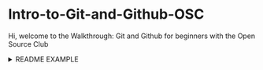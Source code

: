 # Intro-to-Git-and-Github-OSC
Hi, welcome to the Walkthrough: Git and Github for beginners with the Open Source Club

<details> 

<summary>README EXAMPLE</summary>

#### based on [Assignment 2: Making &amp; Breaking the Grid - Swiss Poster Design](https://github.com/themiscadiz/Assignment2)
----
<!-- Every README should start with an H1 -->
# Assignment 2: Making &amp; Breaking the Grid - Swiss Poster Design
<!-- A one sentence description of the project or assignment -->
In this project I go through the design process of redesigning a Swiss poster and converting it into a responsive website.

![image](https://github.com/themiscadiz/Assignment2/blob/master/Images%20from%20Documentation/giphy1.gif?raw=true)

<!-- It is good practice to add an about or summary -->
## About

For this assignment I used one of the examples provided in the assignment. I chose the poster above because of its clear grid design. That let me explore the attribute of flex on css and have a better understanding of how to manipulate it into a responsive design. I explored timeanimation for the first time
on css and some functions in javascript.

<!-- It is essential to describe how to set up your project -->
## Setup
To redesign a poster you can setup using: 


<!-- Any knowledge or tools you will need before hand -->
### Prerequisites

To make a good readme the following prerequisites are necessary:
1. A design software program - In this project I used [Figma](https://figma.com/)
2. A text editor - like [VS Code](https://code.visualstudio.com/)
3. Terminal or Command line.

<!-- any installation needs should be defined -->
### Installation

To use your terminal or command line to locally host your website (in case of Mac):
1. Open Terminal 
2. Type <code>cd</code> (don’t forget the space)
3. In Finder, navigate to the folder and  Drag and drop into the Terminal.
4. In Terminal, type: <code>browser-sync start --server -f -w</code>
5. Server should launch, and you should see the correct ip address to navigate to.
   Something like this: localhost:3000

**Notes: There a other ways to open a localhost. This is just my prefered method, because it automatically refreshes the website.**

<!-- Write instructions on how to start working on your project -->
### Develop

To develop this project, you can:
1. Sketch and Design website
2. Develop code into your code editor
3. Follow progress in your localhost

**Note: Instead of a code editor, you can use [Glitch](https://glitch.com) to keep track of your code in real-time.

<!-- Notes about the deployment -->
### Deployment

For a project in progress it is possible to host it on [Glitch](https://glitch.com)
## Built with

* [VS Code](https://code.visualstudio.com/)
* [Glitch](https://glitch.com)
* [Github](https://github.com)

## Authors

* [Themis Garcia](https://github.com/themiscadiz) -- NYU ITP student

<!--## Code of Conduct

<!--Please read the [CODE OF CONDUCT](https://www.mozilla.org/en-US/about/governance/policies/participation/) 

<!--## License

<!--This is README template is licensed according to [Attribution 4.0 International (CC BY 4.0) ](https://creativecommons.org/licenses/by/4.0/)

<!-- thank and reference all the things that made your project happen -->
<!--## Acknowledgements

<!--* [Creative Commons](https://creativecommons.org/licenses/by/4.0/) for their licensing documentation
<!--* [Openmoji project](https://www.openmoji.org/library/#search=notebook&emoji=1F4D4) for their glyphs
<!--* [PurpleBooth's Readme Template](https://gist.github.com/PurpleBooth/109311bb0361f32d87a2)

***
***
***

<!-- For your assignments you might consider  -->
# Notes & Process
For this assignment I decided to use one of the designs suggested in the assignment post.

![image](https://github.com/themiscadiz/Assignment2/blob/master/Images%20from%20Documentation/1.png?raw=true)

The clear hierarchy and grid, helps me to understand layout organization better. For the redesign exercise, I started from creating a Style Guide of the swiss poster:

**Website about New York**
In the theme of New York, I decided to work with Loisaida. It was the way newyoricans called the Lower East Side. This neighborhood has a rich history of social activism for the newyorican community, specially in the 60's, 70's and 80's. This  website remembers their participants and its contrubution.

**Style guide of Swiss Poster**

![image](https://github.com/themiscadiz/Assignment2/blob/master/Images%20from%20Documentation/4.png?raw=true)

Although I tried to find the font used in this poster, I wasn't able to find a precise answer. The shape of the **G** didn't match with any swiss type style that I found. The closest fonts are Helvetiva and Univers. However this small dive into typograghy gives me an idea about swiss styles.

![image](https://github.com/themiscadiz/Assignment2/blob/master/Images%20from%20Documentation/2.png?raw=true)

<!-- How you built this project - Include images, gifs, and notes here -->
## Process & Documentation

**Sketching**
Sketch helps me to rapidly get the layout of the poster and how approach the redesign for a website.
![image](https://github.com/themiscadiz/Assignment2/blob/master/Images%20from%20Documentation/17.png?raw=true)

**Wireframes**  
This step helped me to start from the style guide of the poster to a make grid decision about the new redesign. For the wireframe and other design decisions I used Figma. Altough was the first time using this software, it was friendly to understand and follow.

![image](https://github.com/themiscadiz/Assignment2/blob/master/Images%20from%20Documentation/15.png?raw=true)

**Design specifications**
For a more detailed design specification I made a style guide with new design.

![image](https://github.com/themiscadiz/Assignment2/blob/master/Images%20from%20Documentation/16.png?raw=true)

**Html and css**
To have a fast feedback about the html and css development I used Glitch. To better understand the developers practice I started my code from last class' live code example. Although throughout the process I made a lot of modifications, this first approach gave me a guideline for html and css practices.

In this sequence of images you can see the process from the first html modification to the style of the layout. This part took me a lot of effort to be able to understand a little bit better how to work with grids and responsive layouts.

![image](https://github.com/themiscadiz/Assignment2/blob/master/Images%20from%20Documentation/7.png?raw=true)
![image](https://github.com/themiscadiz/Assignment2/blob/master/Images%20from%20Documentation/8.png?raw=true)
![image](https://github.com/themiscadiz/Assignment2/blob/master/Images%20from%20Documentation/9.png?raw=true)

The main two columns on the website change into one column, one row design. 
The navegation is 4 item list next to the title "Lower East Side". In the small responsive version this navegation goes below the title.
This flow is used on the other rows on the website.

**Animation on css**

This is my very first time that I tried to animate in css. Using a loop I move the title back and foward, changing the color of the title, and breaking the layout. I had some difficulties using this feature because the movement affected the clickability of the navigation. 
At first, I moved the animation side to side. Although the title wasn't above the navigation, it affected the clickability. I changed the animation to vertical, and in this case affect the navigation when use a smaller screen width. I tried different option but I didn't figure it out how to debug it.

![image](https://github.com/themiscadiz/Assignment2/blob/master/Images%20from%20Documentation/giphy1.gif?raw=true)


**Integration with javascript**
Understanding how to implement javascript was challenging for this assigment. Altough last semester I have used p5.js, I don't have any experience using js outside of p5.
However, I was able to use to js functions such as <code>onload</code>, and <code>click</code> in this website. 

   * When one of the image upload, open a window who welcome the user to the website.

![image](https://github.com/themiscadiz/Assignment2/blob/master/Images%20from%20Documentation/13.png?raw=true)


   * When user mouse clicked "Loisaida" in the navegation, open a window with a definition.
   

![image](https://github.com/themiscadiz/Assignment2/blob/master/Images%20from%20Documentation/14.png?raw=true)

Although I am not sure what it is a better practice,I started the <script> in html, then I moved the function into another file.

<!-- Any specific challenges or struggles documented -->
## Challenges & Struggles

Here I summarized some of the  challenges that I had completing this assigment and detailed above.

*Figuring out font-family of the swiss poster.
*Understanding how to manipulate or use javascript.
*Animation in css


<!-- Any questions you have -->
<!-- ## Questions -->

<!-- References for resources and inspiration -->
## References

* Loisaida -- Wikipedia [https://en.wikipedia.org/wiki/Alphabet_City,_Manhattan#Loisaida]()
  
</details> 

